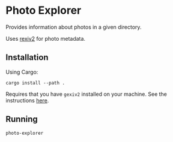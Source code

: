 # Photo Explorer

Provides information about photos in a given directory.

Uses [rexiv2](https://crates.io/crates/rexiv2) for photo metadata.

## Installation

Using Cargo:
```shell
cargo install --path .
```

Requires that you have `gexiv2` installed on your machine.
See the instructions [here](https://github.com/felixc/rexiv2/blob/HEAD/SETUP.md).

## Running

```shell
photo-explorer
```
